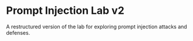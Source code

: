 # Prompt Injection Lab v2

A restructured version of the lab for exploring prompt injection attacks and defenses.
